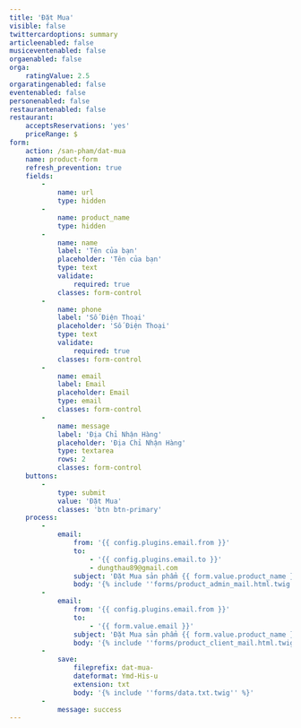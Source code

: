 ```yaml
---
title: 'Đặt Mua'
visible: false
twittercardoptions: summary
articleenabled: false
musiceventenabled: false
orgaenabled: false
orga:
    ratingValue: 2.5
orgaratingenabled: false
eventenabled: false
personenabled: false
restaurantenabled: false
restaurant:
    acceptsReservations: 'yes'
    priceRange: $
form:
    action: /san-pham/dat-mua
    name: product-form
    refresh_prevention: true
    fields:
        -
            name: url
            type: hidden
        -
            name: product_name
            type: hidden
        -
            name: name
            label: 'Tên của bạn'
            placeholder: 'Tên của bạn'
            type: text
            validate:
                required: true
            classes: form-control
        -
            name: phone
            label: 'Số Điện Thoại'
            placeholder: 'Số Điện Thoại'
            type: text
            validate:
                required: true
            classes: form-control
        -
            name: email
            label: Email
            placeholder: Email
            type: email
            classes: form-control
        -
            name: message
            label: 'Địa Chỉ Nhận Hàng'
            placeholder: 'Địa Chỉ Nhận Hàng'
            type: textarea
            rows: 2
            classes: form-control
    buttons:
        -
            type: submit
            value: 'Đặt Mua'
            classes: 'btn btn-primary'
    process:
        -
            email:
                from: '{{ config.plugins.email.from }}'
                to:
                    - '{{ config.plugins.email.to }}'
                    - dungthau89@gmail.com
                subject: 'Đặt Mua sản phẩm {{ form.value.product_name }}'
                body: '{% include ''forms/product_admin_mail.html.twig'' %}'
        -
            email:
                from: '{{ config.plugins.email.from }}'
                to:
                    - '{{ form.value.email }}'
                subject: 'Đặt Mua sản phẩm {{ form.value.product_name }}'
                body: '{% include ''forms/product_client_mail.html.twig'' %}'
        -
            save:
                fileprefix: dat-mua-
                dateformat: Ymd-His-u
                extension: txt
                body: '{% include ''forms/data.txt.twig'' %}'
        -
            message: success
---
```



